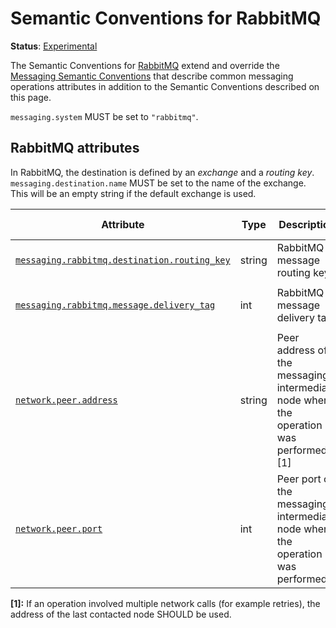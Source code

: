 <!--- Hugo front matter used to generate the website version of this page:
linkTitle: RabbitMQ
--->

# Semantic Conventions for RabbitMQ

**Status**: [Experimental][DocumentStatus]

The Semantic Conventions for [RabbitMQ](https://www.rabbitmq.com/) extend and override the [Messaging Semantic Conventions](README.md)
that describe common messaging operations attributes in addition to the Semantic Conventions
described on this page.

`messaging.system` MUST be set to `"rabbitmq"`.

## RabbitMQ attributes

In RabbitMQ, the destination is defined by an *exchange* and a *routing key*.
`messaging.destination.name` MUST be set to the name of the exchange. This will be an empty string if the default exchange is used.

<!-- semconv messaging.rabbitmq(full,tag=tech-specific) -->
| Attribute  | Type | Description  | Examples  | [Requirement Level](https://opentelemetry.io/docs/specs/semconv/general/attribute-requirement-level/) | Stability |
|---|---|---|---|---|---|
| [`messaging.rabbitmq.destination.routing_key`](../attributes-registry/messaging.md) | string | RabbitMQ message routing key. | `myKey` | `Conditionally Required` If not empty. | ![Experimental](https://img.shields.io/badge/-experimental-blue) |
| [`messaging.rabbitmq.message.delivery_tag`](../attributes-registry/messaging.md) | int | RabbitMQ message delivery tag | `123` | `Conditionally Required` When available. | ![Experimental](https://img.shields.io/badge/-experimental-blue) |
| [`network.peer.address`](../attributes-registry/network.md) | string | Peer address of the messaging intermediary node where the operation was performed. [1] | `10.1.2.80`; `/tmp/my.sock` | `Recommended` | ![Stable](https://img.shields.io/badge/-stable-lightgreen) |
| [`network.peer.port`](../attributes-registry/network.md) | int | Peer port of the messaging intermediary node where the operation was performed. | `65123` | `Recommended` | ![Stable](https://img.shields.io/badge/-stable-lightgreen) |

**[1]:** If an operation involved multiple network calls (for example retries), the address of the last contacted node SHOULD be used.
<!-- endsemconv -->

[DocumentStatus]: https://github.com/open-telemetry/opentelemetry-specification/tree/v1.31.0/specification/document-status.md
